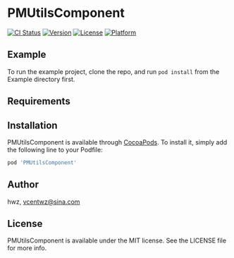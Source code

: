 # PMUtilsComponent

[![CI Status](https://img.shields.io/travis/hwz/PMUtilsComponent.svg?style=flat)](https://travis-ci.org/hwz/PMUtilsComponent)
[![Version](https://img.shields.io/cocoapods/v/PMUtilsComponent.svg?style=flat)](https://cocoapods.org/pods/PMUtilsComponent)
[![License](https://img.shields.io/cocoapods/l/PMUtilsComponent.svg?style=flat)](https://cocoapods.org/pods/PMUtilsComponent)
[![Platform](https://img.shields.io/cocoapods/p/PMUtilsComponent.svg?style=flat)](https://cocoapods.org/pods/PMUtilsComponent)

## Example

To run the example project, clone the repo, and run `pod install` from the Example directory first.

## Requirements

## Installation

PMUtilsComponent is available through [CocoaPods](https://cocoapods.org). To install
it, simply add the following line to your Podfile:

```ruby
pod 'PMUtilsComponent'
```

## Author

hwz, vcentwz@sina.com

## License

PMUtilsComponent is available under the MIT license. See the LICENSE file for more info.

